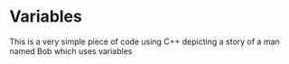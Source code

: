 # Variables

This is a very simple piece of code using C++ depicting a story of a man named Bob which uses variables
